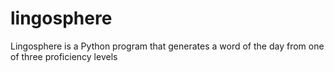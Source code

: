 # lingosphere
Lingosphere is a Python program that generates a word of the day from one of three proficiency levels
